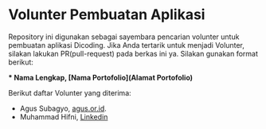 # Volunter Pembuatan Aplikasi

Repository ini digunakan sebagai sayembara pencarian volunter untuk pembuatan aplikasi Dicoding. Jika Anda tertarik untuk menjadi Volunter, silakan lakukan PR(pull-request) pada berkas ini ya. Silakan gunakan format berikut:


**\* Nama Lengkap, [Nama Portofolio](Alamat Portofolio)**


Berikut daftar Volunter yang diterima:

* Agus Subagyo, [agus.or.id](https://agus.or.id).
* Muhammad Hifni, [Linkedin](https://www.linkedin.com/in/muhammad-hifni-485a74164/)
